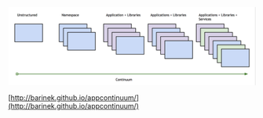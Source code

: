![Application Evolution](slides/images/evolve.png "Application Evolution")

[http://barinek.github.io/appcontinuum/](http://barinek.github.io/appcontinuum/)
